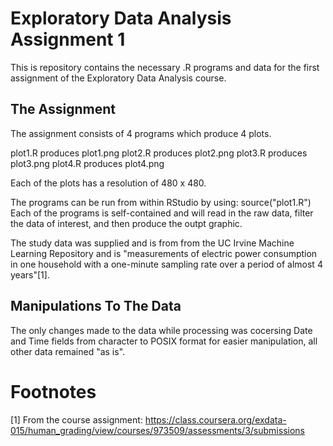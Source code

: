 # Exploratory Data Analysis Assignment 1
This is repository contains the necessary .R programs and data for the first assignment of the Exploratory Data Analysis course.

## The Assignment

The assignment consists of 4 programs which produce 4 plots.

plot1.R produces plot1.png
plot2.R produces plot2.png
plot3.R produces plot3.png
plot4.R produces plot4.png

Each of the plots has a resolution of 480 x 480.

The programs can be run from within RStudio by using: source("plot1.R")
Each of the programs is self-contained and will read in the raw data, filter the data of interest, and then produce the outpt graphic.

The study data was supplied and is from from the UC Irvine Machine Learning Repository and is "measurements of electric power consumption in one household with a one-minute sampling rate over a period of almost 4 years"[1].


## Manipulations To The Data

The only changes made to the data while processing was cocersing Date and Time fields from character to POSIX format for easier manipulation, all other data remained "as is".


# Footnotes
[1]  From the course assignment:       https://class.coursera.org/exdata-015/human_grading/view/courses/973509/assessments/3/submissions
